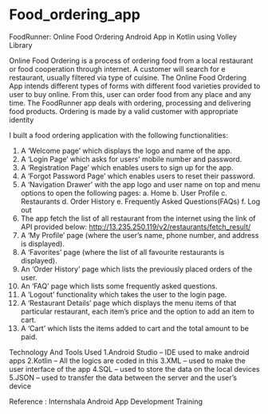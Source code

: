 # Food_ordering_app 
FoodRunner: Online Food Ordering Android App in Kotlin using Volley Library

Online Food Ordering is a process of ordering food from a local restaurant or food cooperation through internet. A customer will search for e restaurant, usually filtered via type of cuisine.
The Online Food Ordering App intends different types of forms with different food varieties provided to user to buy online. 
From this, user can order food from any place and any time.
The FoodRunner app deals with ordering, processing and delivering food products. Ordering is made by a valid customer with appropriate identity

I built a food ordering application with the following functionalities:

1. A ‘Welcome page’ which displays the logo and name of the app.
2. A ‘Login Page’ which asks for users’ mobile number and password.
3. A ‘Registration Page’ which enables users to sign up for the app.
4. A ‘Forgot Password Page’ which enables users to reset their password.
5. A ‘Navigation Drawer’ with the app logo and user name on top and menu options to open the following pages:
a. Home
b. User Profile
c. Restaurants
d. Order History
e. Frequently Asked Questions(FAQs)
f. Log out
6. The app fetch the list of all restaurant from the internet using the link of API provided below:
    <http://13.235.250.119/v2/restaurants/fetch_result/>
7. A ‘My Profile’ page (where the user’s name, phone number, and address is displayed).
8. A ‘Favorites’ page (where the list of all favourite restaurants is displayed).
9. An ‘Order History’ page which lists the previously placed orders of the user.
10. An ‘FAQ’ page which lists some frequently asked questions.
11. A ‘Logout’ functionality which takes the user to the login page.
12. A ‘Restaurant Details’ page which displays the menu items of that particular restaurant, each item’s price and the option to add an item to cart.
13. A ‘Cart’ which lists the items added to cart and the total amount to be paid.

Technology And Tools Used
1.Android Studio – IDE used to make android apps
2.Kotlin – All the logics are coded in this
3.XML – used to make the user interface of the app
4.SQL – used to store the data on the local devices
5.JSON – used to transfer the data between the server and the user’s device
            
Reference : Internshala Android App Development Training
